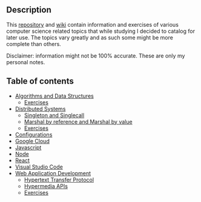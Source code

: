 ## Description  

This [repository](https://github.com/baltasarb/notes) and [wiki](https://github.com/baltasarb/notes/wiki) contain information and exercises of various computer science related topics that while studying I decided to catalog for later use. The topics vary greatly and as such some might be more complete than others.

Disclaimer: information might not be 100% accurate. These are only my personal notes.

## Table of contents

* [Algorithms and Data Structures](https://github.com/baltasarb/notes/wiki/Algorithms-and-Data-Structures)
    * [Exercises](https://github.com/baltasarb/notes/wiki/Algorithms-and-Data-Structures#exercises)
* [Distributed Systems](https://github.com/baltasarb/notes/wiki/Distributed-Systems)
    * [Singleton and Singlecall](https://github.com/baltasarb/notes/wiki/Distributed-Systems#singlecall-and-singleton)
    * [Marshal by reference and Marshal by value](https://github.com/baltasarb/notes/wiki/Distributed-Systems#marshal-by-ref-and-marshal-by-value)
    * [Exercises](https://github.com/baltasarb/notes/wiki/Distributed-Systems#exercises)
* [Configurations]()   
* [Google Cloud]() 
* [Javascript]()
* [Node]()
* [React]()
* [Visual Studio Code]()
* [Web Application Development](https://github.com/baltasarb/notes/wiki/Web-Application-Development)
    * [Hypertext Transfer Protocol](https://github.com/baltasarb/notes/wiki/Web-Application-Development#hypertext-transfer-protocol)
    * [Hypermedia APIs](https://github.com/baltasarb/notes/wiki/Web-Application-Development#hypermedia-apis)
    * [Exercises](https://github.com/baltasarb/notes/wiki/Web-Application-Development#exercises)
